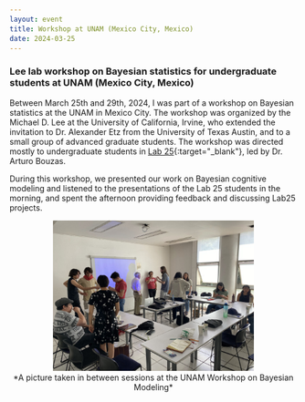```yaml
---
layout: event
title: Workshop at UNAM (Mexico City, Mexico)
date: 2024-03-25
---
```

### Lee lab workshop on Bayesian statistics for undergraduate students at UNAM (Mexico City, Mexico)

Between March 25th and 29th, 2024, I was part of a workshop on Bayesian statistics at the UNAM in Mexico City. The workshop was organized by the Michael D. Lee at the University of California, Irvine, who extended the invitation to Dr. Alexander Etz from the University of Texas Austin, and to a small group of advanced graduate students. The workshop was directed mostly to undergraduate students in [Lab 25](http://www.bouzaslab25.com/){:target="_blank"}, led by Dr. Arturo Bouzas.

During this workshop, we presented our work on Bayesian cognitive modeling and listened to the presentations of the Lab 25 students in the morning, and spent the afternoon providing feedback and discussing Lab25 projects.

<div style="text-align: center;">
    <img src="/photos/UNAM_workshop.jpeg" alt="UNAM Workshop on Bayesian Modeling" width="70%" />
    <br>
    *A picture taken in between sessions at the UNAM Workshop on Bayesian Modeling*
</div>

